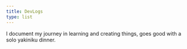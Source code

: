 ```yaml
---
title: DevLogs
type: list
---
```

I document my journey in learning and creating things, goes good with a solo yakiniku dinner.